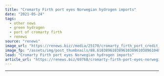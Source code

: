 ```yaml
---
title: "Cromarty Firth port eyes Norwegian hydrogen imports"
date: "2021-05-24"
tags: 
  - other news
  - green hydrogen
  - port of cromarty firth
  - renews
source: "renews"
image_url: "https://renews.biz//media/25170/cromarty_firth_port_credit_port_of_cromarty_firth.jpeg?mode=crop&width=770&heightratio=0.6103896103896103896103896104&slimmage=true"
image_fp: "/assets/img/post_thumbnails/88.6103896103896103896103896104&slimmage=true"
lead: "Cromarty Firth port eyes Norwegian hydrogen imports"
article_url: "https://renews.biz/69768/cromarty-firth-port-eyes-norwegian-hydrogen-imports/"
---
```


---
